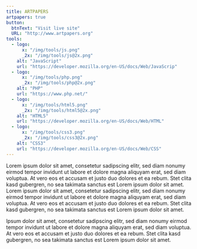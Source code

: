 ```yaml
---
title: ARTPAPERS
artpapers: true
button:
  btnText: "Visit live site"
  URL: "http://www.artpapers.org"
tools:
  - logo:
      x: "/img/tools/js.png"
      _2x: "/img/tools/js@2x.png"
    alt: "JavaScript"
    url: "https://developer.mozilla.org/en-US/docs/Web/JavaScrip"
  - logo:
      x: "/img/tools/php.png"
      _2x: "/img/tools/php@2x.png"
    alt: "PHP"
    url: "https://www.php.net/"
  - logo:
      x: "/img/tools/html5.png"
      _2x: "/img/tools/html5@2x.png"
    alt: "HTML5"
    url: "https://developer.mozilla.org/en-US/docs/Web/HTML"
  - logo:
      x: "/img/tools/css3.png"
      _2x: "/img/tools/css3@2x.png"
    alt: "CSS3"
    url: "https://developer.mozilla.org/en-US/docs/Web/CSS"
---
```

Lorem ipsum dolor sit amet, consetetur sadipscing elitr, sed diam nonumy eirmod tempor invidunt ut labore et dolore magna aliquyam erat, sed diam voluptua. At vero eos et accusam et justo duo dolores et ea rebum. Stet clita kasd gubergren, no sea takimata sanctus est Lorem ipsum dolor sit amet. Lorem ipsum dolor sit amet, consetetur sadipscing elitr, sed diam nonumy eirmod tempor invidunt ut labore et dolore magna aliquyam erat, sed diam voluptua. At vero eos et accusam et justo duo dolores et ea rebum. Stet clita kasd gubergren, no sea takimata sanctus est Lorem ipsum dolor sit amet.

Ipsum dolor sit amet, consetetur sadipscing elitr, sed diam nonumy eirmod tempor invidunt ut labore et dolore magna aliquyam erat, sed diam voluptua. At vero eos et accusam et justo duo dolores et ea rebum. Stet clita kasd gubergren, no sea takimata sanctus est Lorem ipsum dolor sit amet.
